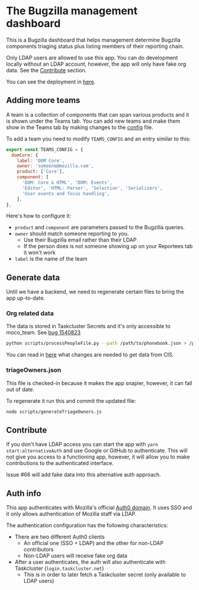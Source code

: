 # The Bugzilla management dashboard

This is a Bugzilla dashboard that helps management determine Bugzilla components triaging status plus listing members of their reporting chain.

Only LDAP users are allowed to use this app. You can do development locally without an LDAP account, however, the app will only
have fake org data. See the [Contribute](#contribute) section.

You can see the deployment in [here](http://bugzilla-management-dashboard.netlify.com/).

## Adding more teams

A team is a collection of components that can span various products and it is shown under the Teams tab.
You can add new teams and make them show in the Teams tab by making changes to the [config](https://github.com/mozilla/bugzilla-dashboard/blob/master/src/config.js) file.

To add a team you need to modify `TEAMS_CONFIG` and an entry similar to this:

```javascript
export const TEAMS_CONFIG = {
  domCore: {
    label: 'DOM Core',
    owner: 'someone@mozilla.com',
    product: ['Core'],
    component: [
      'DOM: Core & HTML', 'DOM: Events',
      'Editor', 'HTML: Parser', 'Selection', 'Serializers',
      'User events and focus handling',
    ],
},
```

Here's how to configure it:

* `product` and `component` are parameters passed to the Bugzilla queries.
* `owner` should match someone reporting to you.
  * Use their Bugzilla email rather than their LDAP
  * If the person does is not someone showing up on your Reportees tab it won't work
* `label` is the name of the team

## Generate data

Until we have a backend, we need to regenerate certain files to bring the app up-to-date.

### Org related data

The data is stored in Taskcluster Secrets and it's only accessible to moco_team. See [bug 1540823](https://bugzilla.mozilla.org/show_bug.cgi?id=1540823)

```bash
python scripts/processPeopleFile.py --path /path/to/phonebook.json > /path/to/smaller_file.json
```

You can read in [here](https://github.com/mozilla-iam/cis/issues/402) what changes are needed to get data from CIS.

### triageOwners.json

This file is checked-in because it makes the app snapier, however, it can fall out of date.

To regenerate it run this and commit the updated file:

```bash
node scripts/generateTriageOwners.js
```

## Contribute

If you don't have LDAP access you can start the app with `yarn start:alternativeAuth` and use Google or GitHub to authenticate. This will
not give you access to a functioning app, however, it will allow you to make contributions to the authenticated interface.

Issue #66 will add fake data into this alternative auth approach.

## Auth info

This app authenticates with Mozilla's official [Auth0 domain](https://auth.mozilla.auth0.com).
It uses SSO and it only allows authentication of Mozilla staff via LDAP.

The authentication configuration has the following characteristics:

* There are two different Auth0 clients
  * An official one (SSO + LDAP) and the other for non-LDAP contributors
  * Non-LDAP users will receive fake org data
* After a user authenticates, the auth will also authenticate with Taskcluster (`login.taskcluster.net`)
  * This is in order to later fetch a Taskcluster secret (only available to LDAP users)
